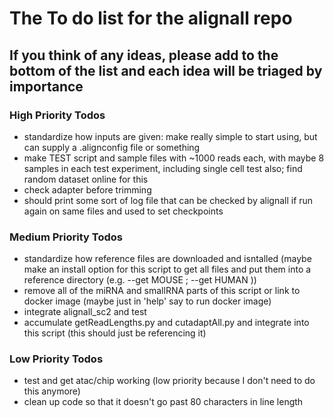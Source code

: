 # The To do list for the alignall repo
## If you think of any ideas, please add to the bottom of the list and each idea will be triaged by importance 


### High Priority Todos 
- standardize how inputs are given: make really simple to start using, but can supply a .alignconfig file or something
- make TEST script and sample files with ~1000 reads each, with maybe 8 samples in each test experiment, including single cell test also; find random dataset online for this
- check adapter before trimming
- should print some sort of log file that can be checked by alignall if run again on same files and used to set checkpoints	


### Medium Priority Todos
- standardize how reference files are downloaded and isntalled (maybe make an install option for this script to get all files and put them into a reference directory (e.g. --get MOUSE ; --get HUMAN ))
- remove all of the miRNA and smallRNA parts of this script or link to docker image (maybe just in 'help' say to run docker image)
- integrate alignall_sc2 and test
- accumulate getReadLengths.py and cutadaptAll.py and integrate into this script (this should just be referencing it)


### Low Priority Todos
- test and get atac/chip working (low priority because I don't need to do this anymore)
- clean up code so that it doesn't go past 80 characters in line length


